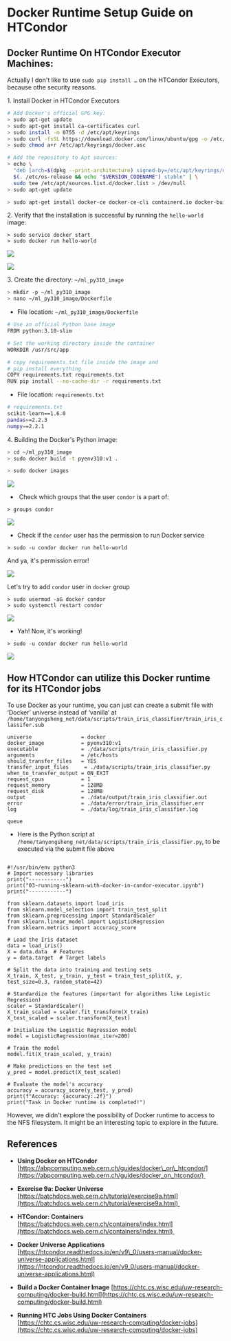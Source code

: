 # Docker Runtime Setup Guide on HTCondor
Docker Runtime On HTCondor Executor Machines:
---------------------------------------------

Actually I don't like to use `sudo pip install …` on the HTCondor Executors, because othe security reasons.

1\. Install Docker in HTCondor Executors

```bash
# Add Docker's official GPG key:
> sudo apt-get update
> sudo apt-get install ca-certificates curl
> sudo install -m 0755 -d /etc/apt/keyrings
> sudo curl -fsSL https://download.docker.com/linux/ubuntu/gpg -o /etc/apt/keyrings/docker.asc
> sudo chmod a+r /etc/apt/keyrings/docker.asc

# Add the repository to Apt sources:
> echo \
  "deb [arch=$(dpkg --print-architecture) signed-by=/etc/apt/keyrings/docker.asc] https://download.docker.com/linux/ubuntu \
  $(. /etc/os-release && echo "$VERSION_CODENAME") stable" | \
  sudo tee /etc/apt/sources.list.d/docker.list > /dev/null
> sudo apt-get update
```

```bash
> sudo apt-get install docker-ce docker-ce-cli containerd.io docker-buildx-plugin docker-compose-plugin
```

2\. Verify that the installation is successful by running the `hello-world` image:

```text-plain
> sudo service docker start
> sudo docker run hello-world
```

![](/images/Docker%20Runtime%20Setup%20Guide%20on.png)

![](/images/1_Docker%20Runtime%20Setup%20Guide%20on.png)

3\. Create the directory: `~/ml_py310_image`

```bash
> mkdir -p ~/ml_py310_image
> nano ~/ml_py310_image/Dockerfile
```

*   File location: `~/ml_py310_image/Dockerfile`

```bash
# Use an official Python base image
FROM python:3.10-slim

# Set the working directory inside the container
WORKDIR /usr/src/app

# copy requirements.txt file inside the image and
# pip install everything
COPY requirements.txt requirements.txt
RUN pip install --no-cache-dir -r requirements.txt
```

*   File location: `requirements.txt`

```bash
# requirements.txt
scikit-learn==1.6.0
pandas==2.2.3
numpy==2.2.1
```

4\. Building the Docker's Python image:

```bash
> cd ~/ml_py310_image
> sudo docker build -t pyenv310:v1 .
```

```bash
> sudo docker images
```

![](/images/2_Docker%20Runtime%20Setup%20Guide%20on.png)

*    Check which groups that the user `condor` is a part of:

```text-plain
> groups condor
```

![](/images/3_Docker%20Runtime%20Setup%20Guide%20on.png)

*   Check if the `condor` user has the permission to run Docker service

```text-plain
> sudo -u condor docker run hello-world
```

And ya, it's permission error!

![](/images/4_Docker%20Runtime%20Setup%20Guide%20on.png)

Let's try to add `condor` user in `docker` group 

```text-plain
> sudo usermod -aG docker condor
> sudo systemctl restart condor
```

![](/images/5_Docker%20Runtime%20Setup%20Guide%20on.png)

*   Yah! Now, it's working!

```text-plain
> sudo -u condor docker run hello-world
```

![](/images/6_Docker%20Runtime%20Setup%20Guide%20on.png)

How HTCondor can utilize this Docker runtime for its HTCondor jobs
------------------------------------------------------------------

To use Docker as your runtime, you can just can create a submit file with ‘Docker’ universe instead of ‘vanilla’ at `/home/tanyongsheng_net/data/scripts/train_iris_classifier/train_iris_classifer.sub`

```text-plain
universe                = docker
docker_image            = pyenv310:v1
executable              = ./data/scripts/train_iris_classifier.py
arguments               = /etc/hosts
should_transfer_files   = YES
transfer_input_files     = ./data/scripts/train_iris_classifier.py
when_to_transfer_output = ON_EXIT
request_cpus            = 1
request_memory          = 128MB
request_disk            = 128MB
output                  = ./data/output/train_iris_classifier.out
error                   = ./data/error/train_iris_classifier.err
log                     = ./data/log/train_iris_classifier.log

queue
```

*   Here is the Python script at `/home/tanyongsheng_net/data/scripts/train_iris_classifier.py`, to be executed via the submit file above

```text-plain

#!/usr/bin/env python3
# Import necessary libraries
print("------------")
print("03-running-sklearn-with-docker-in-condor-executor.ipynb")
print("------------")

from sklearn.datasets import load_iris
from sklearn.model_selection import train_test_split
from sklearn.preprocessing import StandardScaler
from sklearn.linear_model import LogisticRegression
from sklearn.metrics import accuracy_score

# Load the Iris dataset
data = load_iris()
X = data.data  # Features
y = data.target  # Target labels

# Split the data into training and testing sets
X_train, X_test, y_train, y_test = train_test_split(X, y, test_size=0.3, random_state=42)

# Standardize the features (important for algorithms like Logistic Regression)
scaler = StandardScaler()
X_train_scaled = scaler.fit_transform(X_train)
X_test_scaled = scaler.transform(X_test)

# Initialize the Logistic Regression model
model = LogisticRegression(max_iter=200)

# Train the model
model.fit(X_train_scaled, y_train)

# Make predictions on the test set
y_pred = model.predict(X_test_scaled)

# Evaluate the model's accuracy
accuracy = accuracy_score(y_test, y_pred)
print(f"Accuracy: {accuracy:.2f}")
print("Task in Docker runtime is completed!")
```

However, we didn't explore the possibility of Docker runtime to access to the NFS filesystem. It might be an interesting topic to explore in the future.

References
----------

*   **Using Docker on HTCondor** [https://abpcomputing.web.cern.ch/guides/docker\_on\_htcondor/](https://abpcomputing.web.cern.ch/guides/docker_on_htcondor/) 
*   **Exercise 9a: Docker Universe** [https://batchdocs.web.cern.ch/tutorial/exercise9a.html](https://batchdocs.web.cern.ch/tutorial/exercise9a.html) 
*   **HTCondor: Containers** [https://batchdocs.web.cern.ch/containers/index.html](https://batchdocs.web.cern.ch/containers/index.html) 
*   **Docker Universe Applications** [https://htcondor.readthedocs.io/en/v9\_0/users-manual/docker-universe-applications.html](https://htcondor.readthedocs.io/en/v9_0/users-manual/docker-universe-applications.html)
    
*   **Build a Docker Container Image** [https://chtc.cs.wisc.edu/uw-research-computing/docker-build.html](https://chtc.cs.wisc.edu/uw-research-computing/docker-build.html)
    
*   **Running HTC Jobs Using Docker Containers** [https://chtc.cs.wisc.edu/uw-research-computing/docker-jobs](https://chtc.cs.wisc.edu/uw-research-computing/docker-jobs)
